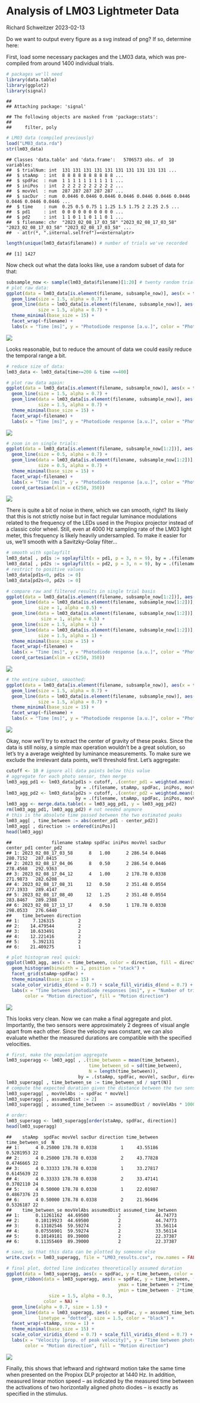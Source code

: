 Analysis of LM03 Lightmeter Data
================
Richard Schweitzer
2023-02-13

Do we want to output every figure as a svg instead of png? If so,
determine here:

First, load some necessary packages and the LM03 data, which was
pre-compiled from around 1400 individual trials.

``` r
# packages we'll need
library(data.table)
library(ggplot2)
library(signal)
```

    ## 
    ## Attaching package: 'signal'

    ## The following objects are masked from 'package:stats':
    ## 
    ##     filter, poly

``` r
# LM03 data (compiled previously)
load("LM03_data.rda")
str(lm03_data)
```

    ## Classes 'data.table' and 'data.frame':   5706573 obs. of  10 variables:
    ##  $ trialNum: int  131 131 131 131 131 131 131 131 131 131 ...
    ##  $ staAmp  : int  8 8 8 8 8 8 8 8 8 8 ...
    ##  $ spdFac  : num  1 1 1 1 1 1 1 1 1 1 ...
    ##  $ iniPos  : int  2 2 2 2 2 2 2 2 2 2 ...
    ##  $ movVel  : num  287 287 287 287 287 ...
    ##  $ sacDur  : num  0.0446 0.0446 0.0446 0.0446 0.0446 0.0446 0.0446 0.0446 0.0446 0.0446 ...
    ##  $ time    : num  0.25 0.5 0.75 1 1.25 1.5 1.75 2 2.25 2.5 ...
    ##  $ pd1     : int  0 0 0 0 0 0 0 0 0 0 ...
    ##  $ pd2     : int  1 1 0 1 1 0 1 1 0 1 ...
    ##  $ filename: chr  "2023_02_08_17_03_58" "2023_02_08_17_03_58" "2023_02_08_17_03_58" "2023_02_08_17_03_58" ...
    ##  - attr(*, ".internal.selfref")=<externalptr>

``` r
length(unique(lm03_data$filename)) # number of trials we've recorded
```

    ## [1] 1427

Now check out what the data looks like, use a random subset of data for
that:

``` r
subsample_now <- sample(lm03_data$filename)[1:20] # twenty random trials
# plot raw data:
ggplot(data = lm03_data[is.element(filename, subsample_now)], aes(x = time, y = pd1, color = "pd1")) + 
  geom_line(size = 1.5, alpha = 0.7) + 
  geom_line(data = lm03_data[is.element(filename, subsample_now)], aes(x = time, y = pd2, color = "pd2"), 
            size = 1.5, alpha = 0.7) + 
  theme_minimal(base_size = 15) + 
  facet_wrap(~filename) + 
  labs(x = "Time [ms]", y = "Photodiode response [a.u.]", color = "Photodiode ID")
```

![](LM03_lightmeter_data_analysis_files/figure-gfm/unnamed-chunk-2-1.svg)<!-- -->

Looks reasonable, but to reduce the amount of data we could easily
reduce the temporal range a bit.

``` r
# reduce size of data:
lm03_data <- lm03_data[time>=200 & time <=400] 

# plot raw data again:
ggplot(data = lm03_data[is.element(filename, subsample_now)], aes(x = time, y = pd1, color = "pd1")) + 
  geom_line(size = 1.5, alpha = 0.7) + 
  geom_line(data = lm03_data[is.element(filename, subsample_now)], aes(x = time, y = pd2, color = "pd2"), 
            size = 1.5, alpha = 0.7) + 
  theme_minimal(base_size = 15) + 
  facet_wrap(~filename) + 
  labs(x = "Time [ms]", y = "Photodiode response [a.u.]", color = "Photodiode ID")
```

![](LM03_lightmeter_data_analysis_files/figure-gfm/unnamed-chunk-3-1.svg)<!-- -->

``` r
# zoom in on single trials:
ggplot(data = lm03_data[is.element(filename, subsample_now[1:2])], aes(x = time, y = pd1, color = "pd1")) + 
  geom_line(size = 0.5, alpha = 0.7) + 
  geom_line(data = lm03_data[is.element(filename, subsample_now[1:2])], aes(x = time, y = pd2, color = "pd2"), 
            size = 0.5, alpha = 0.7) + 
  theme_minimal(base_size = 15) + 
  facet_wrap(~filename) + 
  labs(x = "Time [ms]", y = "Photodiode response [a.u.]", color = "Photodiode ID")+ 
  coord_cartesian(xlim = c(250, 350))
```

![](LM03_lightmeter_data_analysis_files/figure-gfm/unnamed-chunk-3-2.svg)<!-- -->

There is quite a bit of noise in there, which we can smooth, right? Its
likely that this is not strictly noise but in fact regular luminance
modulations related to the frequency of the LEDs used in the Propixx
projector instead of a classic color wheel. Still, even at 4000 Hz
sampling rate of the LM03 light meter, this frequency is likely heavily
undersampled. To make it easier for us, we’ll smooth with a
Savitzky-Golay filter…

``` r
# smooth with sgolayfilt
lm03_data[ , pd1s := sgolayfilt(x = pd1, p = 3, n = 9), by = .(filename)]
lm03_data[ , pd2s := sgolayfilt(x = pd2, p = 3, n = 9), by = .(filename)]
# restrict to positive values
lm03_data[pd1s<0, pd1s := 0]
lm03_data[pd2s<0, pd2s := 0]

# compare raw and filtered results in single trial basis
ggplot(data = lm03_data[is.element(filename, subsample_now[1:2])], aes(x = time, y = pd1s, color = "pd1")) + 
  geom_line(data = lm03_data[is.element(filename, subsample_now[1:2])], aes(x = time, y = pd1, color = "pd1"), 
            size = 1, alpha = 0.5) + 
  geom_line(data = lm03_data[is.element(filename, subsample_now[1:2])], aes(x = time, y = pd2, color = "pd2"), 
             size = 1, alpha = 0.5) + 
  geom_line(size = 1.5, alpha = 1) + 
  geom_line(data = lm03_data[is.element(filename, subsample_now[1:2])], aes(x = time, y = pd2s, color = "pd2"), 
            size = 1.5, alpha = 1) + 
  theme_minimal(base_size = 15) + 
  facet_wrap(~filename) + 
  labs(x = "Time [ms]", y = "Photodiode response [a.u.]", color = "Photodiode ID") + 
  coord_cartesian(xlim = c(250, 350))
```

![](LM03_lightmeter_data_analysis_files/figure-gfm/unnamed-chunk-4-1.svg)<!-- -->

``` r
# the entire subset, smoothed:
ggplot(data = lm03_data[is.element(filename, subsample_now)], aes(x = time, y = pd1s, color = "pd1")) + 
  geom_line(size = 1.5, alpha = 0.7) + 
  geom_line(data = lm03_data[is.element(filename, subsample_now)], aes(x = time, y = pd2s, color = "pd2"), 
            size = 1.5, alpha = 0.7) + 
  theme_minimal(base_size = 15) + 
  facet_wrap(~filename) + 
  labs(x = "Time [ms]", y = "Photodiode response [a.u.]", color = "Photodiode ID")
```

![](LM03_lightmeter_data_analysis_files/figure-gfm/unnamed-chunk-4-2.svg)<!-- -->

Okay, now we’ll try to extract the center of gravity of these peaks.
Since the data is still noisy, a simple max operation wouldn’t be a
great solution, so let’s try a average weighted by luminance
measurements. To make sure we exclude the irrelevant data points, we’ll
threshold first. Let’s aggregate:

``` r
cutoff <- 10 # ignore all data points below this value
# aggregate for each photo sensor, then merge
lm03_agg_pd1 <- lm03_data[pd1s > cutoff, .(center_pd1 = weighted.mean(x = time, w = pd1s)), 
                          by = .(filename, staAmp, spdFac, iniPos, movVel, sacDur)]
lm03_agg_pd2 <- lm03_data[pd2s > cutoff, .(center_pd2 = weighted.mean(x = time, w = pd2s)), 
                          by = .(filename, staAmp, spdFac, iniPos, movVel, sacDur)]
lm03_agg <- merge.data.table(x = lm03_agg_pd1, y = lm03_agg_pd2)
rm(lm03_agg_pd1, lm03_agg_pd2) # not needed anymore
# this is the absolute time passed between the two estimated peaks
lm03_agg[ , time_between := abs(center_pd1 - center_pd2)] 
lm03_agg[ , direction := ordered(iniPos)]
head(lm03_agg)
```

    ##               filename staAmp spdFac iniPos movVel sacDur center_pd1 center_pd2
    ## 1: 2023_02_08_17_03_58      8   1.00      2 286.54 0.0446   280.7152   287.8415
    ## 2: 2023_02_08_17_04_06      8   0.50      2 286.54 0.0446   278.4568   292.9363
    ## 3: 2023_02_08_17_04_12      4   1.00      2 178.78 0.0338   271.9873   282.6208
    ## 4: 2023_02_08_17_08_31     12   0.50      2 351.48 0.0554   277.1933   289.4147
    ## 5: 2023_02_08_17_08_40     12   1.25      2 351.48 0.0554   283.8467   289.2388
    ## 6: 2023_02_08_17_13_17      4   0.50      1 178.78 0.0338   298.0533   276.6440
    ##    time_between direction
    ## 1:     7.126315         2
    ## 2:    14.479544         2
    ## 3:    10.633491         2
    ## 4:    12.221416         2
    ## 5:     5.392131         2
    ## 6:    21.409275         1

``` r
# plot histogram real quick:
ggplot(lm03_agg, aes(x = time_between, color = direction, fill = direction)) + 
  geom_histogram(binwidth = 1, position = "stack") +
  facet_grid(staAmp~spdFac) + 
  theme_minimal(base_size = 15) + 
  scale_color_viridis_d(end = 0.7) + scale_fill_viridis_d(end = 0.7) + 
  labs(x = "Time between photodiode responses [ms]", y = "Number of trials", 
       color = "Motion direction", fill = "Motion direction") 
```

![](LM03_lightmeter_data_analysis_files/figure-gfm/unnamed-chunk-5-1.svg)<!-- -->

This looks very clean. Now we can make a final aggregate and plot.
Importantly, the two sensors were approximately 2 degrees of visual
angle apart from each other. Since the velocity was constant, we can
also evaluate whether the measured durations are compatible with the
specified velocities.

``` r
# first, make the population aggregate
lm03_superagg <- lm03_agg[ , .(time_between = mean(time_between), 
                               time_between_sd = sd(time_between), 
                               N = length(time_between)), 
                           by = .(staAmp, spdFac, movVel, sacDur, direction)]
lm03_superagg[ , time_between_se := time_between_sd / sqrt(N)]
# compute the expected duration given the distance between the two sensors
lm03_superagg[ , movVelAbs := spdFac * movVel]
lm03_superagg[ , assumedDist := 2]
lm03_superagg[ , assumed_time_between := assumedDist / movVelAbs * 1000]

# order:
lm03_superagg <- lm03_superagg[order(staAmp, spdFac, direction)]
head(lm03_superagg)
```

    ##    staAmp  spdFac movVel sacDur direction time_between time_between_sd  N
    ## 1:      4 0.25000 178.78 0.0338         1     43.55186       0.5281953 22
    ## 2:      4 0.25000 178.78 0.0338         2     43.77828       0.4746665 22
    ## 3:      4 0.33333 178.78 0.0338         1     33.27817       0.6145639 22
    ## 4:      4 0.33333 178.78 0.0338         2     33.47141       0.3702110 24
    ## 5:      4 0.50000 178.78 0.0338         1     22.01987       0.4867376 23
    ## 6:      4 0.50000 178.78 0.0338         2     21.96496       0.5326187 22
    ##    time_between_se movVelAbs assumedDist assumed_time_between
    ## 1:      0.11261162  44.69500           2             44.74773
    ## 2:      0.10119923  44.69500           2             44.74773
    ## 3:      0.13102546  59.59274           2             33.56114
    ## 4:      0.07556901  59.59274           2             33.56114
    ## 5:      0.10149181  89.39000           2             22.37387
    ## 6:      0.11355469  89.39000           2             22.37387

``` r
# save, so that this data can be plotted by someone else
write.csv(x = lm03_superagg, file = "LM03_results.csv", row.names = FALSE)

# final plot, dotted line indicates theoretically assumed duration
ggplot(data = lm03_superagg, aes(x = spdFac, y = time_between, color = direction)) + 
  geom_ribbon(data = lm03_superagg, aes(x = spdFac, y = time_between, fill = direction, 
                                          ymax = time_between + 2*time_between_sd, 
                                          ymin = time_between - 2*time_between_sd), 
                size = 1.5, alpha = 0.3, 
              color = NA) + 
  geom_line(alpha = 0.7, size = 1.5) + 
  geom_line(data = lm03_superagg, aes(x = spdFac, y = assumed_time_between, color = direction), 
            linetype = "dotted", size = 1.5, color = "black") + 
  facet_wrap(~staAmp, nrow = 1) + 
  theme_minimal(base_size = 15) + 
  scale_color_viridis_d(end = 0.7) + scale_fill_viridis_d(end = 0.7) + 
  labs(x = "Velocity [prop. of peak velocity]", y = "Time between photodiode responses [ms]", 
       color = "Motion direction", fill = "Motion direction")
```

![](LM03_lightmeter_data_analysis_files/figure-gfm/unnamed-chunk-6-1.svg)<!-- -->

Finally, this shows that leftward and rightward motion take the same
time when presented on the Propixx DLP projector at 1440 Hz. In
addition, measured linear motion speed – as indicated by the measured
time between the activations of two horizontally aligned photo diodes –
is exactly as specified in the stimulus.
